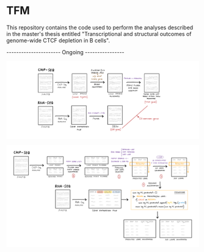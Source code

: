 # TFM
This repository contains the code used to perform the analyses described in the master's thesis entitled "Transcriptional and structural outcomes of genome-wide CTCF depletion in B cells". 

---------------------- Ongoing ----------------


![](Scheme1.png)







![](Scheme2.png)

